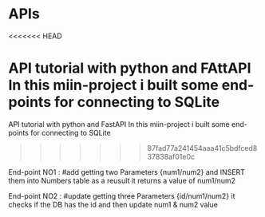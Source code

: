 # APIs
<<<<<<< HEAD

API tutorial with python and FAttAPI
In this miin-project i built some end-points for connecting to SQLite
=======
API tutorial with python and FastAPI 
In this miin-project i built some end-points for connecting to SQLite 
>>>>>>> 87fad77a241454aaa41c5bdfced837838af01e0c

End-point NO1 : #add
  getting two Parameters {num1/num2} and INSERT them into Numbers table
    as a reusult it returns a value of num1/num2

End-point NO2 : #update
  getting three Parameters {id/num1/num2}
    it checks if the DB has the id and then update num1 & num2 value
